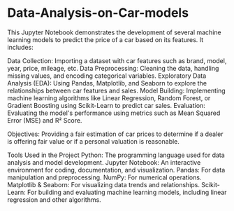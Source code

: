 # Data-Analysis-on-Car-models
This Jupyter Notebook demonstrates the development of several machine learning models to predict the price of a car based on its features. It includes:

Data Collection: Importing a dataset with car features such as brand, model, year, price, mileage, etc.
Data Preprocessing: Cleaning the data, handling missing values, and encoding categorical variables.
Exploratory Data Analysis (EDA): Using Pandas, Matplotlib, and Seaborn to explore the relationships between car features and sales.
Model Building: Implementing machine learning algorithms like Linear Regression, Random Forest, or Gradient Boosting using Scikit-Learn to predict car sales.
Evaluation: Evaluating the model's performance using metrics such as Mean Squared Error (MSE) and R² Score.

Objectives: Providing a fair estimation of car prices to determine if a dealer is offering fair value or if a personal valuation is reasonable.

Tools Used in the Project
Python: The programming language used for data analysis and model development.
Jupyter Notebook: An interactive environment for coding, documentation, and visualization.
Pandas: For data manipulation and preprocessing.
NumPy: For numerical operations.
Matplotlib & Seaborn: For visualizing data trends and relationships.
Scikit-Learn: For building and evaluating machine learning models, including linear regression and other algorithms.
